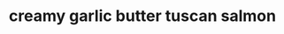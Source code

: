 ---
servings:
notes: |-
nutritionFacts: |-
  * Calories 582 calories from fat 252
  * Total fat 28g 43%
  * Saturated fat 11g 55%
  * Cholesterol 136mg 45%
  * Sodium 476mg 20%
  * Potassium 2260mg 65%
  * Total carbohydrates 29g 10%
  * Dietary fiber 5g 20%
  * Sugars 18g
  * Protein 48g 96%
  * Vitamin a 59.2%
  * Vitamin c 33.3%
  * Calcium 23.5%
  * Iron 30.9%
directions: |-
  * Heat the oil in a large skillet over medium-high heat
  * Season the salmon filets (or fish if using) on both sides with salt and pepper and sear in the hot pan, flesh-side down first, for 5 minutes on each side, or until cooked to your liking
  * Once cooked, remove from the pan and set aside
  * Melt the butter in the remaining juices leftover in the pan
  * Add in the garlic and fry until fragrant (about one minute)
  * Fry the onion in the butter
  * Pour in the white wine (if using), and allow to reduce down slightly
  * Add the sun dried tomatoes and fry for 1-2 minutes to release their flavours
  * Reduce heat to low heat, add the half and half (or heavy cream), and bring to a gentle simmer, while stirring occasionally
  * Season with salt and pepper to your taste
  * Add in the spinach leaves and allow to wilt in the sauce, and add in the parmesan cheese
  * Allow sauce to simmer for a further minute until cheese melts through the sauce (for a thicker sauce, add the milk/cornstarch mixture to the centre of the pan, and continue to simmer while quickly stirring the mixture through until the sauce thickens)
  * Add the salmon back into the pan; sprinkle with the parsley, and spoon the sauce over each filet
  * Serve over pasta, rice or steamed veg
ingredients: |-
  * 4 salmon fillets, skin off (or trout or any white fish)
  * salt and pepper, to season
  * 2 teaspoons olive oil
  * 2 tablespoons butter
  * 6 cloves garlic, finely diced
  * 1 small yellow onion, diced
  * 1/3 cup dry white wine (optional) -- (do not use a sweet white wine)
  * 5 ounces (150 g) jarred sun dried tomato strips in oil, drained of oil
  * 1 3/4 cups half and half *see notes
  * salt and pepper, to taste
  * 3 cups baby spinach leaves
  * 1/2 cup fresh grated parmesan cheese, (do not include for dairy free option)
  * 1 teaspoon cornstarch (cornflour) mixed with 1 tablespoons of water (optional)**
  * 1 tablespoon fresh parsley chopped
rating: 5
ease: easy
category: main course
subcategory: ['fish', 'keto']
href: 'https://cafedelites.com/creamy-garlic-butter-tuscan-salmon/'
totalTime:
cookTime:
prepTime:
title: creamy garlic butter tuscan salmon
path: /creamy-garlic-butter-tuscan-salmon
---